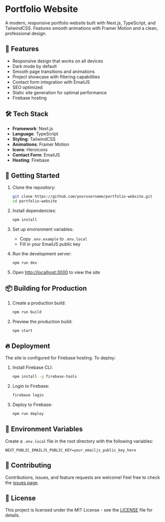 # Portfolio Website

A modern, responsive portfolio website built with Next.js, TypeScript, and TailwindCSS. Features smooth animations with Framer Motion and a clean, professional design.

## 🌟 Features

- Responsive design that works on all devices
- Dark mode by default
- Smooth page transitions and animations
- Project showcase with filtering capabilities
- Contact form integration with EmailJS
- SEO optimized
- Static site generation for optimal performance
- Firebase hosting

## 🛠 Tech Stack

- **Framework**: Next.js
- **Language**: TypeScript
- **Styling**: TailwindCSS
- **Animations**: Framer Motion
- **Icons**: Heroicons
- **Contact Form**: EmailJS
- **Hosting**: Firebase

## 🚀 Getting Started

1. Clone the repository:
   ```bash
   git clone https://github.com/yourusername/portfolio-website.git
   cd portfolio-website
   ```

2. Install dependencies:
   ```bash
   npm install
   ```

3. Set up environment variables:
   - Copy `.env.example` to `.env.local`
   - Fill in your EmailJS public key

4. Run the development server:
   ```bash
   npm run dev
   ```

5. Open [http://localhost:3000](http://localhost:3000) to view the site

## 📦 Building for Production

1. Create a production build:
   ```bash
   npm run build
   ```

2. Preview the production build:
   ```bash
   npm start
   ```

## 🔥 Deployment

The site is configured for Firebase hosting. To deploy:

1. Install Firebase CLI:
   ```bash
   npm install -g firebase-tools
   ```

2. Login to Firebase:
   ```bash
   firebase login
   ```

3. Deploy to Firebase:
   ```bash
   npm run deploy
   ```

## 📝 Environment Variables

Create a `.env.local` file in the root directory with the following variables:

```plaintext
NEXT_PUBLIC_EMAILJS_PUBLIC_KEY=your_emailjs_public_key_here
```

## 🤝 Contributing

Contributions, issues, and feature requests are welcome! Feel free to check the [issues page](https://github.com/yourusername/portfolio-website/issues).

## 📄 License

This project is licensed under the MIT License - see the [LICENSE](LICENSE) file for details. 